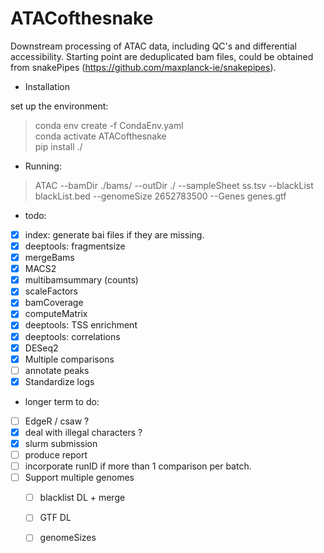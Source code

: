 # ATACofthesnake

Downstream processing of ATAC data, including QC's and differential accessibility. Starting point are deduplicated bam files, could be obtained from snakePipes (https://github.com/maxplanck-ie/snakepipes).


  - Installation

  set up the environment:  
>  conda env create -f CondaEnv.yaml  
>  conda activate ATACofthesnake  
>  pip install ./

  - Running:  
> ATAC --bamDir ./bams/ --outDir ./ --sampleSheet ss.tsv --blackList blackList.bed --genomeSize 2652783500 --Genes genes.gtf

  - todo:

 - [x] index: generate bai files if they are missing.
 - [x] deeptools: fragmentsize
 - [x] mergeBams
 - [x] MACS2
 - [x] multibamsummary (counts)
 - [x] scaleFactors
 - [x] bamCoverage
 - [x] computeMatrix
 - [x] deeptools: TSS enrichment
 - [x] deeptools: correlations
 - [x] DESeq2
 - [x] Multiple comparisons
 - [ ] annotate peaks
 - [x] Standardize logs

 - longer term to do:

 - [ ] EdgeR / csaw ?
 - [x] deal with illegal characters ?
 - [x] slurm submission
 - [ ] produce report
 - [ ] incorporate runID if more than 1 comparison per batch.
 - [ ] Support multiple genomes
      - [ ] blacklist DL + merge
      - [ ] GTF DL
      - [ ] genomeSizes

